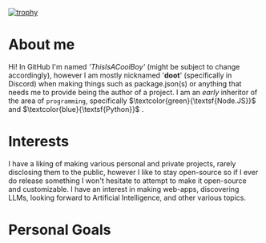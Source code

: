 [![trophy](https://github-profile-trophy.vercel.app/?username=ThisIsACoolBoy)](https://github.com/ryo-ma/github-profile-trophy)
# About me
Hi! In GitHub I'm named _'ThisIsACoolBoy'_ (might be subject to change accordingly), however I am mostly nicknamed '__doot__' (specifically in Discord) when making things such as package.json(s) or anything that needs me to provide being the author of a project. I am an _early_ inheritor of the area of `programming`, specifically $\textcolor{green}{\textsf{Node.JS}}$ and $\textcolor{blue}{\textsf{Python}}$ .
# Interests
I have a liking of making various personal and private projects, rarely disclosing them to the public, however I like to stay open-source so if I ever do release something I won't hesitate to attempt to make it open-source and customizable. I have an interest in making web-apps, discovering LLMs, looking forward to Artificial Intelligence, and other various topics.
# Personal Goals


